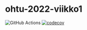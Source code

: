 # ohtu-2022-viikko1

![GitHub Actions](https://github.com/mikkokallio/ohtu-2022-viikko1/workflows/CI/badge.svg)
[![codecov](https://codecov.io/gh/mikkokallio/ohtu-2022-viikko1/branch/main/graph/badge.svg?token=VBQ2WVTIYX)](https://codecov.io/gh/mikkokallio/ohtu-2022-viikko1)
